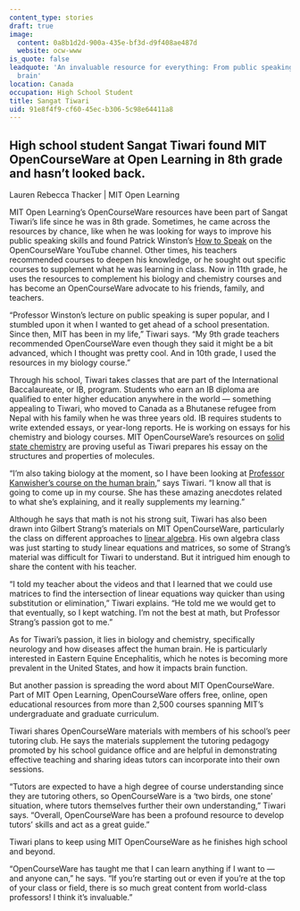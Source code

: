 ```yaml
---
content_type: stories
draft: true
image:
  content: 0a8b1d2d-900a-435e-bf3d-d9f408ae487d
  website: ocw-www
is_quote: false
leadquote: 'An invaluable resource for everything: From public speaking to the human
  brain'
location: Canada
occupation: High School Student
title: Sangat Tiwari
uid: 91e8f4f9-cf60-45ec-b306-5c98e64411a8
---
```

## High school student Sangat Tiwari found MIT OpenCourseWare at Open Learning in 8th grade and hasn’t looked back.

Lauren Rebecca Thacker | MIT Open Learning

MIT Open Learning’s OpenCourseWare resources have been part of Sangat Tiwari’s life since he was in 8th grade. Sometimes, he came across the resources by chance, like when he was looking for ways to improve his public speaking skills and found Patrick Winston’s [How to Speak](https://learn.mit.edu/search?q=How+to+Speak&resource=7645) on the OpenCourseWare YouTube channel. Other times, his teachers recommended courses to deepen his knowledge, or he sought out specific courses to supplement what he was learning in class. Now in 11th grade, he uses the resources to complement his biology and chemistry courses and has become an OpenCourseWare advocate to his friends, family, and teachers.

“Professor Winston’s lecture on public speaking is super popular, and I stumbled upon it when I wanted to get ahead of a school presentation. Since then, MIT has been in my life,” Tiwari says. “My 9th grade teachers recommended OpenCourseWare even though they said it might be a bit advanced, which I thought was pretty cool. And in 10th grade, I used the resources in my biology course.”

Through his school, Tiwari takes classes that are part of the International Baccalaureate, or IB, program. Students who earn an IB diploma are qualified to enter higher education anywhere in the world — something appealing to Tiwari, who moved to Canada as a Bhutanese refugee from Nepal with his family when he was three years old. IB requires students to write extended essays, or year-long reports. He is working on essays for his chemistry and biology courses. MIT OpenCourseWare’s resources on [solid state chemistry](https://learn.mit.edu/search?q=Introduction+to+Solid+State+Chemistry&resource=5743) are proving useful as Tiwari prepares his essay on the structures and properties of molecules.

“I’m also taking biology at the moment, so I have been looking at [Professor Kanwisher’s course on the human brain](https://learn.mit.edu/search?q=The+Human+Brain&resource=7047),” says Tiwari. “I know all that is going to come up in my course. She has these amazing anecdotes related to what she’s explaining, and it really supplements my learning.”

Although he says that math is not his strong suit, Tiwari has also been drawn into Gilbert Strang’s materials on MIT OpenCourseWare, particularly the class on different approaches to [linear algebra](https://learn.mit.edu/search?q=A+Vision+of+Linear+Algebra&resource=4344). His own algebra class was just starting to study linear equations and matrices, so some of Strang’s material was difficult for Tiwari to understand. But it intrigued him enough to share the content with his teacher.

“I told my teacher about the videos and that I learned that we could use matrices to find the intersection of linear equations way quicker than using substitution or elimination,” Tiwari explains. “He told me we would get to that eventually, so I kept watching. I’m not the best at math, but Professor Strang’s passion got to me.”

As for Tiwari’s passion, it lies in biology and chemistry, specifically neurology and how diseases affect the human brain. He is particularly interested in Eastern Equine Encephalitis, which he notes is becoming more prevalent in the United States, and how it impacts brain function.

But another passion is spreading the word about MIT OpenCourseWare. Part of MIT Open Learning, OpenCourseWare offers free, online, open educational resources from more than 2,500 courses spanning MIT’s undergraduate and graduate curriculum.

Tiwari shares OpenCourseWare materials with members of his school’s peer tutoring club. He says the materials supplement the tutoring pedagogy promoted by his school guidance office and are helpful in demonstrating effective teaching and sharing ideas tutors can incorporate into their own sessions.

“Tutors are expected to have a high degree of course understanding since they are tutoring others, so OpenCourseWare is a ‘two birds, one stone’ situation, where tutors themselves further their own understanding,” Tiwari says. “Overall, OpenCourseWare has been a profound resource to develop tutors’ skills and act as a great guide.”

Tiwari plans to keep using MIT OpenCourseWare as he finishes high school and beyond.

“OpenCourseWare has taught me that I can learn anything if I want to — and anyone can,” he says. “If you’re starting out or even if you’re at the top of your class or field, there is so much great content from world-class professors! I think it’s invaluable.”